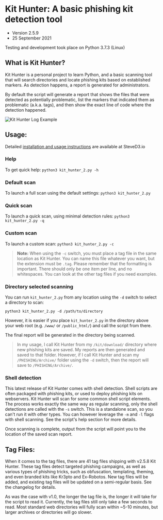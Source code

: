 # Kit Hunter: A basic phishing kit detection tool

* Version 2.5.9
* 25 September 2021

Testing and development took place on Python 3.7.3 (Linux)

## What is Kit Hunter?
Kit Hunter is a personal project to learn Python, and a basic scanning tool that will search directories and locate phishing kits based on established markers. As detection happens, a report is generated for administrators.

By default the script will generate a report that shows the files that were detected as potentially problematic, list the markers that indicated them as problematic (a.k.a. tags), and then show the exact line of code where the detection happened.

![Kit Hunter Log Example](https://raw.githubusercontent.com/SteveD3/kit_hunter/master/kit_hunter_example.jpg "Example of Kit Hunter log showing kit detection")

## Usage:

Detailed [installation and usage instructions](https://steved3.io/data/Kit-Hunter-2.0-Getting-Started/2021/09/07/) are available at SteveD3.io

### Help
To get quick help: `python3 kit_hunter_2.py -h`

### Default scan
To launch a full scan using the default settings:
`python3 kit_hunter_2.py`

### Quick scan
To launch a quick scan, using minimal detection rules:
`python3 kit_hunter_2.py -q`

### Custom scan
To launch a custom scan:
`python3 kit_hunter_2.py -c`

>**Note:** When using the `-c` switch, you must place a tag file in the same location as Kit Hunter. You can name this file whatever you want, but the extension must be `.tag`. Please remember that the formatting is important. There should only be one item per line, and no whitespaces. You can look at the other tag files if you need examples.

### Directory selected scanning
You can run `kit_hunter_2.py` from any location using the `-d` switch to select a directory to scan:

`python3 kit_hunter_2.py -d /path/to/directory`

However, it is easier if you place `kit_hunter_2.py` in the directory above your web root (e.g. `/www/` or `/public_html/`) and call the script from there.

The final report will be generated in the directory being scanned.

>In my usage, I call Kit Hunter from my `/kit/download/` directory where new phishing kits are saved. My reports are then generated and saved to that folder. However, if I call Kit Hunter and scan my `/PHISHING/Archive/` folder using the `-d` switch, then the report will save to `/PHISHING/Archive/`.

### Shell detection
This latest release of Kit Hunter comes with shell detection. Shell scripts are often packaged with phishing kits, or used to deploy phishing kits on webservers. Kit Hunter will scan for some common shell script elements. The process works exactly the same way as regular scanning, only the shell detections are called with the `-s` switch. This is a standalone scan, so you can't run it with other types. You can however leverage the `-m` and `-l` flags with shell scanning. See the script's help section for more details.

Once scanning is complete, output from the script will point you to the location of the saved scan report.

## Tag Files:

When it comes to the tag files, there are 41 tag files shipping with v2.5.8 Kit Hunter. These tag files detect targeted phishing campaigns, as well as various types of phishing tricks, such as obfuscation, templating, theming, and even branded kits like Kr3pto and Ex-Robotos. New tag files will be added, and existing tag files will be updated on a semi-regular basis. See the changelog for details.

As was the case with v1.0, the longer the tag file is, the longer it will take for the script to read it. Currently, the tag files still only take a few seconds to read. Most standard web directories will fully scan within ~5-10 minutes, but larger archives or directories will go slower.

